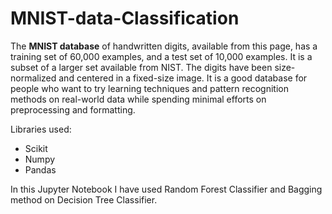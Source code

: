 # MNIST-data-Classification

The **MNIST database** of handwritten digits, available from this page, has a training set of 60,000 examples, and a test set of 10,000 examples. It is a subset of a larger set available from NIST. The digits have been size-normalized and centered in a fixed-size image.
It is a good database for people who want to try learning techniques and pattern recognition methods on real-world data while spending minimal efforts on preprocessing and formatting.

Libraries used:
* Scikit
* Numpy
* Pandas

In this Jupyter Notebook I have used Random Forest Classifier and Bagging method on Decision Tree Classifier.
